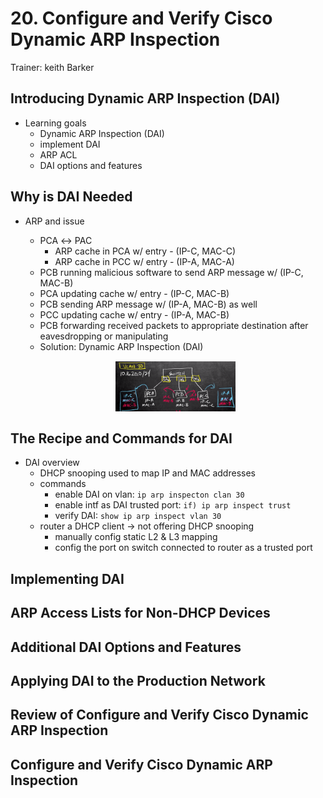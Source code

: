 # 20. Configure and Verify Cisco Dynamic ARP Inspection

Trainer: keith Barker


## Introducing Dynamic ARP Inspection (DAI)

- Learning goals
  - Dynamic ARP Inspection (DAI)
  - implement DAI
  - ARP ACL
  - DAI options and features


## Why is DAI Needed

- ARP and issue
  - PCA $\leftrightarrow$ PAC
    - ARP cache in PCA w/ entry - (IP-C, MAC-C)
    - ARP cache in PCC w/ entry - (IP-A, MAC-A)
  - PCB running malicious software to send ARP message w/ (IP-C, MAC-B)
  - PCA updating cache w/ entry - (IP-C, MAC-B)
  - PCB sending ARP message w/ (IP-A, MAC-B) as well
  - PCC updating cache w/ entry - (IP-A, MAC-B)
  - PCB forwarding received packets to appropriate destination after eavesdropping or manipulating
  - Solution: Dynamic ARP Inspection (DAI)

  <figure style="margin: 0.5em; display: flex; justify-content: center; align-items: center;">
    <img style="margin: 0.1em; padding-top: 0.5em; width: 20vw;"
      onclick= "window.open('page')"
      src    = "img/20-arp.png"
      alt    = "APR process and issue"
      title  = "APR process and issue"
    />
  </figure>



## The Recipe and Commands for DAI

- DAI overview
  - DHCP snooping used to map IP and MAC addresses
  - commands
    - enable DAI on vlan: `ip arp inspecton clan 30`
    - enable intf as DAI trusted port: `if) ip arp inspect trust`
    - verify DAI: `show ip arp inspect vlan 30`
  - router a DHCP client $\to$ not offering DHCP snooping
    - manually config static L2 & L3 mapping
    - config the port on switch connected to router as a trusted port


## Implementing DAI




## ARP Access Lists for Non-DHCP Devices




## Additional DAI Options and Features




## Applying DAI to the Production Network




## Review of Configure and Verify Cisco Dynamic ARP Inspection




## Configure and Verify Cisco Dynamic ARP Inspection



